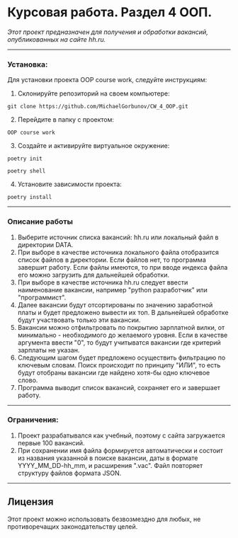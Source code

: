 # **Курсовая работа. Раздел 4 ООП.** 
_Этот проект предназначен для получения и обработки вакансий, опубликованных на сайте hh.ru._

___
### **Установка:**
Для установки проекта OOP course work, следуйте инструкциям:

1. Склонируйте репозиторий на своем компьютере:

`git clone https://github.com/MichaelGorbunov/CW_4_OOP.git`

2. Перейдите в папку с проектом:

`OOP course work`

3. Создайте и активируйте виртуальное окружение:

`poetry init`

`poetry shell`

4. Установите зависимости проекта:

`poetry install`

___
### **Описание работы**
1. Выберите источник списка вакансий: hh.ru или локальный файл в директории DATA.
2. При выборе в качестве источника локального файла отобразится список файлов в директории. Если файлов нет, то программа завершит работу. Если файлы имеются, то при вводе индекса файла его можно загрузить для дальнейшей обработки.
3. При выборе в качестве источника hh.ru следует ввести наименование вакансии, например "python разработчик" или "программист".
4. Далее вакансии будут отсортированы по значению заработной платы и будет предложено вывести их топ. В дальнейшей обработке будут участвовать только эти вакансии.
5. Вакансии можно отфильтровать по покрытию зарплатной вилки, от минимально - необходимого до желаемого уровня. Если в качестве аргумента ввести "0", то будут учитыватся вакансии где критерий зарплаты не указан.
6. Следующим шагом будет предложено осуществить фильтрацию по ключевым словам. Поиск происходит по принципу "ИЛИ", то есть будут отобраны вакансии где найдено хотя-бы одно ключевое слово.
7. Программа выводит список вакансий, сохраняет его и завершает работу.
___
### **Ограничения:**
1. Проект разрабатывался как учебный, поэтому с сайта загружается первые 100 вакансий.
2. При сохранении имя файла формируется автоматически и состоит из названия указанной в поиске вакансии, даты в формате YYYY_MM_DD-hh_mm, и расширения ".vac". Файл повторяет структуру файлов формата JSON.
___
## **Лицензия**

Этот проект можно использовать безвозмездно для любых, 
не противоречащих законодательству целей.